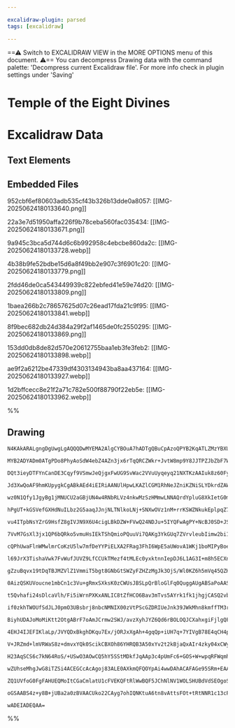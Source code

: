 ```yaml
---

excalidraw-plugin: parsed
tags: [excalidraw]

---
```

==⚠  Switch to EXCALIDRAW VIEW in the MORE OPTIONS menu of this document. ⚠== You can decompress Drawing data with the command palette: 'Decompress current Excalidraw file'. For more info check in plugin settings under 'Saving'



# Temple of the Eight Divines

# Excalidraw Data

## Text Elements
## Embedded Files
952cbf6ef80603adb535cf43b326b13dde0a8057: [[IMG-20250624180133640.png]]

22a3e7d51950affa226f9b78ceba560fac035434: [[IMG-20250624180133671.png]]

9a945c3bca5d744d6c6b992958c4ebcbe860da2c: [[IMG-20250624180133728.webp]]

4b38b9fe52bdbe15d6a8f49bb2e907c3f6901c20: [[IMG-20250624180133779.png]]

2fdd46de0ca543449939c822ebfed41e59e74d20: [[IMG-20250624180133809.png]]

1baea266b2c78657625d07c26ead17fda21c9f95: [[IMG-20250624180133841.webp]]

8f9bec682db24d384a29f2af1465de0fc2550295: [[IMG-20250624180133869.png]]

153dd0db8de82d570e20612755baa1eb3fe3feb2: [[IMG-20250624180133898.webp]]

ae9f2a6212be47339df4303134943ba8aa437164: [[IMG-20250624180133927.webp]]

1d2bffcecc8e21f2a71c782e500f88790f22eb5e: [[IMG-20250624180133962.webp]]

%%
## Drawing
```compressed-json
N4KAkARALgngDgUwgLgAQQQDwMYEMA2AlgCYBOuA7hADTgQBuCpAzoQPYB2KqATLZMzYBXUtiRoIACyhQ4zZAHoFAc0JRJQgEYA6bGwC2CgF7N6hbEcK4OCtptbErHALRY8RMpWdx8Q1TdIEfARcZgRmBShcZQUebQBGOIAWGjoghH0EDihmbgBtcDBQMBKIEm4IOABWAHkAQQBZADkAYQAVVJLIWEQKwn1opH5SzG5neKSeAAZtKbn5hbm+QsgY

MYB2ADYADm0ATgPDo8PhyAoSdW4ebZ4AZn3jx6rTqQRCZWkr+JvtW8mp9Y8JJTPZJbZbF7WZTBbhTF7MKCkNgAawQLTY+DYpAqiOszDguEC2U6pU0uGwyOUSKEHGI6Mx2IkuI4+MJWSgJMgADNCPh8ABlWAwiSSckaQKciAIpGogDqF0k3Hi8MRKIQgpgwvQgg8kupHw44VyaGVKwgbAJ2DUaxNcxe1NphuYxtQHCEfPhCAQxCV8XW222L0YLHYX

DQt3ieyDTFYnCanDE3Cqyf9VSmwJeQjgxFwUG9SvWac2VVuUyqeyq21NXTKzAAIuk8z60FyCGEXlThHAAJLEF15AC6L00wlpAFFgplsv2h2aiBxkdw3R652wKfm0IihAgXjzgr2KntcKCqthbpo8FViOskkliJtsJtNAceBXttgkggL5oENtNlMcx4bBJWYdxxFQAoujAasuniFZZxrQhaSwCpcCmSUuXITIDzQZd8BVXMhBdSoskcDhlElbAkTg

Jd3XwQoAF9hmKUpygkCgABkAEd4iEIRiAANUlHpwLKAZlCGM1RhNeJZniKZNiSLYDkrdZAWWGsbVQf9tCqeI9KqV91kOHhkxec5iEuE1biqbRtluIF5KqQF1kjJJbheSQ3g+DkTSqTZtE2f90x2f8S0UyFyK1OEzWlNV6SxHFyBZAkiQ5YdyUpB06QxRKmWS1k0ow3kBSFUTRWwcVJJrOK5QVJUVRldUyoqHVyntYQDSNBqzQtclrSVO0zWyp0XT

wz0N1Qfy1JgyBg1jMNUCU2aGBjUN4w4RNbRLVz4nkwMzSzHMmwLNNAQrdYpluG8XkIetG0m1t8HbM1OyzXsZ2HUdiAnDJ2U+uckMXXC6JeTF12bVAtx3M09wQHD0HiYgeE0LkuTEbBsG2BAeHiLkeFwVzsH9HgEDTKYuQDYyKZ4UnNCqarSlAghwMg2DTmg+DbuQ6T0DQgBxDCsPhyHxtiqIoCIipEFpJCKJeKiLVovlGOYs02PQSQJhafn4kkIx

hPgUT+kGSVefGXHdNuILbz2G5aaqJJnjNLTNlkoLNj+SNXwOVz1nM+rrKSWZNkukEplpqZ7J2TzvM+Pzg82O4K3TMskk2O3Nki6FwJimrVVRBLGXQZlCvZSUyQpN7aSLpK8VS8vdxKjUtSkMUREZgQC4QeVLMVE1GrVFvRLan0Or8SRRp6ms+qtWBBrz0oRu6kGVxqr1IaSRJbijM15tDbhSw8ve1rjBNwO9v09hBbZF8gI7c0mv0zp4f8JnWUtb

vu4ITpbNsYZrG9HsfZ8gIVJN9X6U4cigLBkDZW+FVwQ24NDJu+5IYQFwAgPY+NcBJ0SD+JStwd7EC5O5K68Q/ignPLgbYuBcDuVcopECYF8grGghzOCXQwGQCQsQFCEg0JCV3MLBGYt86EWIjLMi8szSKxoqveiJQmKFBYjw9BdQ6iYD2PyWUHEABWhtegSBNhJM23BJjrDkmpJ2TsgTpgOppMY1t7j6RchnUO/4DhZzNBZKyqBwT7FuFWJIexEj

7VvM7GsXl3jx1QP6bQRko5vmuHsIEkTShQmioPQuuVi7QAKg3YkGUq7ZVrvleubIimw2bi1EU7cJTZJ7oHVAK1arNU1CPDE7VhqdUnivFpLxZ4DVtHfCAy9nTwImpDHYFCHGlH3pwQ+8lowhjPptC+t8k52wzIdbMj9IbPwUoZaYds7ZfwbD/R6/8OzUmAQDGsI4aQ/UnP9GBgMFyTMQaiSGKDqloMPIZbAqNNgIEpgpK6uBiD0xstgUh54HJPgo

cQPhUwaFlnWMwlmrCoKzU5lw7mfDeYYPiELXA2FRag3FhI6WpE5aUWovA1WKj1boMIPyBoew2hGE0ILF4Ik+jiU7hAc2bt7jJgUn6NSWxjK70cWgV+uwKGvwzhYiYFYA59yTHsBIewP7bGcmpRSntY4xN8i00yvxyzxAzgGaYN5HbZyyeLJqZSS4FMqelM0lcsrfVdfkipRVUGlQ6RUCqVUQLd17n41p3dh6tS6WPHpE8p4D16paYZLSho1nGWNS

l69JrX3TishaVwk7FvWufJUVZ9LfCCUkTMezf4tMLEc0yxktnnIepDJ6L1AG3I+m8h5ECXnTkHaUecwNXR5vHWub5yDSDblQSLCotNcC3AQOsYgekU64DRrgWmmwuR7E0P6MQZJ/IU3JFdR2fxMVajZiUXFnCSjcLKDzVCKRhFkuXQogiktJG0vIvSpWCimUlFUWUdBY4ABat99AADF4NsEMcbQVZi0DOD2AFMsEZIwAmTK/b4LwtKggSUEwswSb

gZzuBqvx19tDqTBJMZVlZ1VmmiT5bgt8GNbGtSWZyFZHZzMgJk3OjS/Wl0KZ6h5mVq45QZHXFKHrip8jjXUyqHcI1NSjf3AZzqh61O1AmvUvSU16Znum+eIzx6On6WIpmG8rh7Acukuap9Fp7Vc6tVZHANpbRafq3V2xbHCYgA/JthziyvwBB/WVrFv4ICbT2gBpQgEDrQIOL6TzIGvIy6+idnyazgznZuBdKXuS8h/egCsQFgWgs2RCqF/HYXuU

0AizQSKUVoucne1mbCn1c3Vu+gRmxSXksK0zCWUsJBSLpQrBloGlFq0QuggAUgABSaPoAASjQgAmihgVpsXgiojHZPjilwRJy3t4uVqA7a7BskFCOrH5JBNo7p0j+rPPJkdlh3V9b2NxzNfJWSAJw5/H/Lja2gOayidhOJ3Jimy5VJkyU31SPylKcDX84Nrcw2acaTp6ek2mpqaM7qceXUJmpos/1KzmbRk5omwIRzMlcYrQWR54s5a1n+eflhyY

t5Qvhafi24sDlcaVlh/Fi5iWrnPXKxANLIC8tZfHCO6Bav3mTvs5AYrk1fk1jhgjCASQ2vbGfFyMmKMoUIH0veGhpDj2aFJtfdYZ4uQZymPEbA0xevYvZv1wbiFht8wxV+8bv6qX/ppbLID82QNTpVkt5lK2KgACEGjrCaFUBopAACKh3jFoZOxsD+gVLqhz/Ai4+d3xiFkte5VJyd7K3zr6UXxunEhxCjg7J24JI6FhNZxk0QJZgR0Ulh8hKlHV

if0zkhTWOUfSdJLJ0pmO3UBsbrj8nbcNMNIX00zVtPScGZDRIUeJnk39JWkMhn8kmffTM3rqUbOAsVhl25nzSoeD+xPj5n5hfEFICHpJ7BpKUKLgcuLiWE9q/F/rWHLkltcq9P2qrhBK+o8hrn9KOtrkVnAtHkVrOobmVkuqbjwFyMiunCipeO5LbM5nsFjLTF+NbsQFvGTHsBuneP7vCCwhlv1hwiHqxGHhgtsGNlVq/giNSjNoBjIjWHIoyqnu

BiyhUDAJoMoMiKtt2OtgABrF7oAmJCrmw2SWJ/avzXyhJYZ6Qd6rBOLOQJCXahxgiFjlgQFnDNIBizBYavxELt72qhYcaxKXS/AyqUIRi6r/Zz4I5H4Sbuo45o4+pPKxHb6o6lB7h47lT1JCptLE6n5dxk6GZSjGZU59I07malD35aSP42bEAv7Tqs6TRAjGoAElomiAi86+aVpoBJzXR/7BYNrHRi5Fglj/ABijJ3RIEK69qpZoH3LgLZaa5zH6

4EHJ4IJEFIKlaLp/JVYQDxBkghDKqu7Ex/jORJxXgAh+4gqQp+iUH7q+7YIVgB78E4qCH4pDaEqoR7DiGiL1FShTYAbx5yGlAKGLZgDKLKHp4SBtD6CyjbB7YAASso+g+hYkx2UkYwAUYIuG6Y10wW18EULsSYcQOwNkf418foRqCBXeSYuwlYbscwaYAYkYEwI+sSnhBkFYSc16W8WGURaAoybSyR2OO+CRcmQpK+KmGRoaWRWmaouR5R+R5+rc

V+JRZmd+lmVRWaS8z+dmvxYQk0ScikCBXOh86YHRQB3A50xYv2t2kBjaQxAIr4zky04xCWyBiuNyXY6WGB6uzyOBWuPpOuLOEABu3aKBxulWpu2wR6P4j4NwUKQIxAda+62CBMXIEwxYKK6MpkaYTpTxEEAhwebxoeHxAidQ3xFKa8k20h6As2CesiC2qxYGRQKhEg8JkgUwq2UAAkGeXEKJhh6GLSnsCQwWjs3u0utpthaA+qCQ/GtMe01wnsO8

H23AqSCS6c7kN64RoS/+USwO3AOwCQ5hY5SStMDkfJqAAp3c4pUmFc6+GOS+W+wpqRFWqmhRBOh++c2mzSMaBRF+FO3S2apmt+gyGpC8NRdRVZDRm8dwZpLRB8fku58y7mFp056c2JoyUBp0jpO0OGcWPCbpUxSuKuSxEAWBfpUCpFBWhBM6GxUMpB2xpu+ktwyKAEmg2wfC8ZzkUwOMEqf+yYZIuA8QX4tw1uolX4PA+ZD67CRZL6BK/CfMGeFZ

wZUhseMhgJwG8iTZSi4ACEGCcAcAgoj83ALE0AXkmQFQOYpAi4wwDAhACAFAGe95SRm+EAAAxGjJ5VyCSBANgCIGlN2HmPoIKC6q5W5cJRFYzL5f5eyIFRkE5eji5Y+f6s+avtFaQAFUFfBjUv+UUZToUOlZlRkCFXKc0hAYVbFUFSVaiHviqQVX5RlZVRkNtsBWUTBBVdkHFfoDUGBdZvVTFZ1VlZwFAPBmSryFpOkh1VAF1UhtkPyIQEYOBNML

ZQ1UVfoG0FgFAHUEQMoItCGaCmlatU1cFVEKQFtRlWwBQF5JChNlNV1WOLSHUBdVdSEOgoSEiFQCtQNdNUFU9R9W0EbBUNlD5aBEiHyHodZJYqZBWEEt8ECLTEWgVaDRiPgAdmgE7HZDsPqqKlWFsFdLZUYGwAYCZXvAQNuIfLpNaR/M2XdUFS1U8mZmMt9D5VSCQPNYtVcIvMrqQGzXmFpZNazcQA0GwHwg9bgJoMEGGR6QVYLa6hBhnhiOgqQM

oGSAABS4z+y8B+jUBa2a0zBVAACUko22CAyg7ohIQNKtuA6tn8vAttsFOt+tRtNNR1c13cPVUAoYuaVZEAmE36JtyEPNQGaAEGWQ4tkt86Wx8hRAWlRupQHA36kdSuwgUA844E0MNNdgeiCA2AOQ/ICdcAwtotCdEtRFtl5IntjAbQRN+AJNNY/Kl+6QudB8CsREUABgANRiqxYMxBUt0x3ISIwVTdntiyf80tRWoQW1zdVdNdihYJ4A4JvtlWLo

wADEIADEQAA=
```
%%